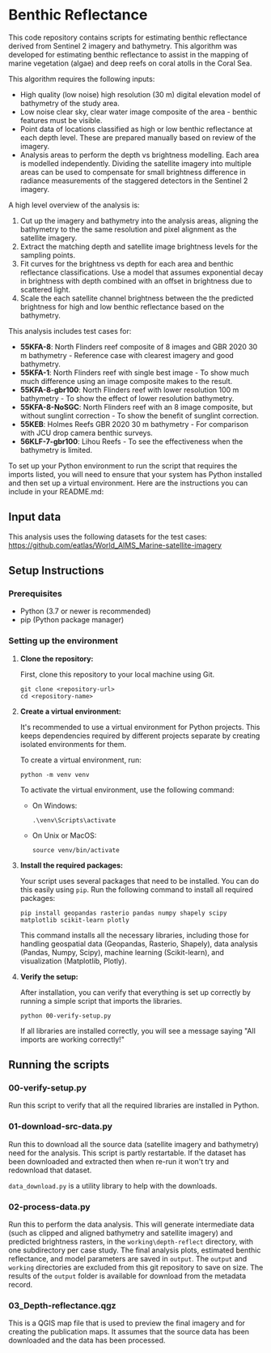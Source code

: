 # Benthic Reflectance

This code repository contains scripts for estimating benthic reflectance derived from Sentinel 2 imagery and bathymetry. This algorithm was developed for estimating benthic reflectance to assist in the mapping of marine vegetation (algae) and deep reefs on coral atolls in the Coral Sea. 

This algorithm requires the following inputs:
- High quality (low noise) high resolution (30 m) digital elevation model of bathymetry of the study area.
- Low noise clear sky, clear water image composite of the area - benthic features must be visible.
- Point data of locations classified as high or low benthic reflectance at each depth level. These are prepared manually based on review of the imagery.
- Analysis areas to perform the depth vs brightness modelling. Each area is modelled independently. Dividing the satellite imagery into multiple areas can be used to compensate for small brightness difference in radiance measurements of the staggered detectors in the Sentinel 2 imagery.

A high level overview of the analysis is:
1. Cut up the imagery and bathymetry into the analysis areas, aligning the bathymetry to the the same resolution and pixel alignment as the satellite imagery.
2. Extract the matching depth and satellite image brightness levels for the sampling points.
3. Fit curves for the brightness vs depth for each area and benthic reflectance classifications. Use a model that assumes exponential decay in brightness with depth combined with an offset in brightness due to scattered light.
4. Scale the each satellite channel brightness between the the predicted brightness for high and low benthic reflectance based on the bathymetry.

This analysis includes test cases for: 
- **55KFA-8**: North Flinders reef composite of 8 images and GBR 2020 30 m bathymetry - Reference case with clearest imagery and good bathymetry.
- **55KFA-1**: North Flinders reef with single best image - To show much much difference using an image composite makes to the result.
- **55KFA-8-gbr100**: North Flinders reef with lower resolution 100 m bathymetry - To show the effect of lower resolution bathymetry.
- **55KFA-8-NoSGC**: North Flinders reef with an 8 image composite, but without sunglint correction - To show the benefit of sunglint correction.
- **55KEB**: Holmes Reefs GBR 2020 30 m bathymetry - For comparison with JCU drop camera benthic surveys.
- **56KLF-7-gbr100**: Lihou Reefs - To see the effectiveness when the bathymetry is limited.

To set up your Python environment to run the script that requires the imports listed, you will need to ensure that your system has Python installed and then set up a virtual environment. Here are the instructions you can include in your README.md:

## Input data
This analysis uses the following datasets for the test cases:
https://github.com/eatlas/World_AIMS_Marine-satellite-imagery


## Setup Instructions

### Prerequisites

- Python (3.7 or newer is recommended)
- pip (Python package manager)

### Setting up the environment

1. **Clone the repository:**

   First, clone this repository to your local machine using Git.

   ```
   git clone <repository-url>
   cd <repository-name>
   ```

2. **Create a virtual environment:**

   It's recommended to use a virtual environment for Python projects. This keeps dependencies required by different projects separate by creating isolated environments for them.

   To create a virtual environment, run:

   ```
   python -m venv venv
   ```

   To activate the virtual environment, use the following command:

   - On Windows:
     ```
     .\venv\Scripts\activate
     ```
   - On Unix or MacOS:
     ```
     source venv/bin/activate
     ```

3. **Install the required packages:**

   Your script uses several packages that need to be installed. You can do this easily using `pip`. Run the following command to install all required packages:

   ```
   pip install geopandas rasterio pandas numpy shapely scipy matplotlib scikit-learn plotly
   ```

   This command installs all the necessary libraries, including those for handling geospatial data (Geopandas, Rasterio, Shapely), data analysis (Pandas, Numpy, Scipy), machine learning (Scikit-learn), and visualization (Matplotlib, Plotly).

4. **Verify the setup:**

   After installation, you can verify that everything is set up correctly by running a simple script that imports the libraries.

   ```
   python 00-verify-setup.py
   ```

   If all libraries are installed correctly, you will see a message saying "All imports are working correctly!"

## Running the scripts

### 00-verify-setup.py
Run this script to verify that all the required libraries are installed in Python.

### 01-download-src-data.py
Run this to download all the source data (satellite imagery and bathymetry) need for the analysis. This script is partly restartable. If the dataset has been downloaded and extracted then when re-run it won't try and redownload that dataset.

`data_download.py` is a utility library to help with the downloads.

### 02-process-data.py
Run this to perform the data analysis. This will generate intermediate data (such as clipped and aligned bathymetry and satellite imagery) and predicted brightness rasters, in the `working\depth-reflect` directory, with one subdirectory per case study. The final analysis plots, estimated benthic reflectance, and model parameters are saved in `output`. The `output` and `working` directories are excluded from this git repository to save on size. The results of the `output` folder is
available for download from the metadata record.

### 03_Depth-reflectance.qgz
This is a QGIS map file that is used to preview the final imagery and for creating the publication maps. It assumes that the source data has been downloaded and the data has been processed.